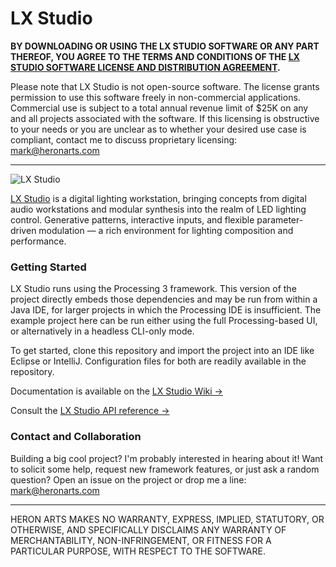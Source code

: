 LX Studio
==

**BY DOWNLOADING OR USING THE LX STUDIO SOFTWARE OR ANY PART THEREOF, YOU AGREE TO THE TERMS AND CONDITIONS OF THE [LX STUDIO SOFTWARE LICENSE AND DISTRIBUTION AGREEMENT](http://lx.studio/license).**

Please note that LX Studio is not open-source software. The license grants permission to use this software freely in non-commercial applications. Commercial use is subject to a total annual revenue limit of $25K on any and all projects associated with the software. If this licensing is obstructive to your needs or you are unclear as to whether your desired use case is compliant, contact me to discuss proprietary licensing: mark@heronarts.com

---

![LX Studio](https://raw.github.com/heronarts/LXStudio/master/assets/screenshot.jpg)

[LX Studio](http://lx.studio/) is a digital lighting workstation, bringing concepts from digital audio workstations and modular synthesis into the realm of LED lighting control. Generative patterns, interactive inputs, and flexible parameter-driven modulation — a rich environment for lighting composition and performance.

### Getting Started ###

LX Studio runs using the Processing 3 framework. This version of the project directly embeds those dependencies and may be run from within a Java IDE,
for larger projects in which the Processing IDE is insufficient. The example project here can be run either using the full Processing-based UI,
or alternatively in a headless CLI-only mode.

To get started, clone this repository and import the project into an IDE like Eclipse or IntelliJ. Configuration files for both are readily
available in the repository.

Documentation is available on the [LX Studio Wiki &rarr;](https://github.com/heronarts/LXStudio/wiki)

Consult the [LX Studio API reference &rarr;](http://lx.studio/api/)

### Contact and Collaboration ###

Building a big cool project? I'm probably interested in hearing about it! Want to solicit some help, request new framework features, or just ask a random question? Open an issue on the project or drop me a line: mark@heronarts.com

---

HERON ARTS MAKES NO WARRANTY, EXPRESS, IMPLIED, STATUTORY, OR OTHERWISE, AND SPECIFICALLY DISCLAIMS ANY WARRANTY OF MERCHANTABILITY, NON-INFRINGEMENT, OR FITNESS FOR A PARTICULAR PURPOSE, WITH RESPECT TO THE SOFTWARE.
